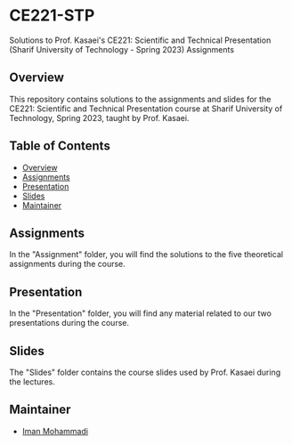 # CE221-STP
Solutions to Prof. Kasaei's CE221: Scientific and Technical Presentation (Sharif University of Technology - Spring 2023) Assignments

## Overview

This repository contains solutions to the assignments and slides for the CE221: Scientific and Technical Presentation course at Sharif University of Technology, Spring 2023, taught by Prof. Kasaei.

## Table of Contents

- [Overview](#overview)
- [Assignments](#assignments)
- [Presentation](#presentation)
- [Slides](#slides)
- [Maintainer](#maintainer)

## Assignments

In the "Assignment" folder, you will find the solutions to the five theoretical assignments during the course.

## Presentation

In the "Presentation" folder, you will find any material related to our two presentations during the course.

## Slides

The "Slides" folder contains the course slides used by Prof. Kasaei during the lectures.

## Maintainer

- [Iman Mohammadi](https://github.com/Imanm02)
